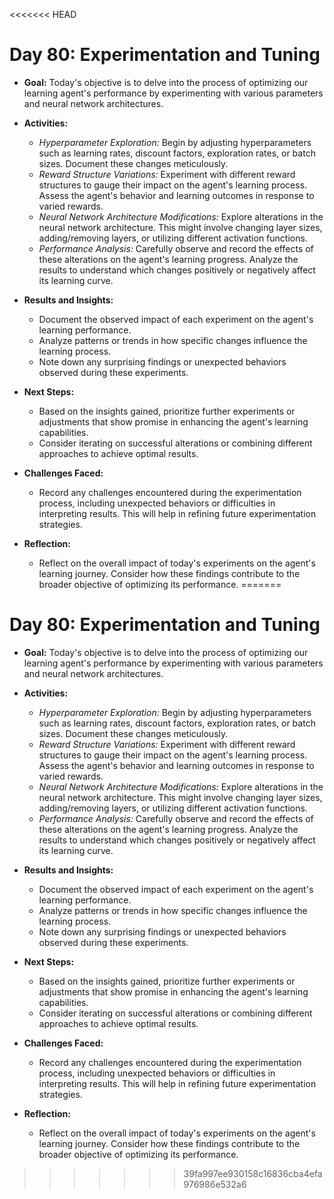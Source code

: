 <<<<<<< HEAD
# Day 80: Experimentation and Tuning

- **Goal:** 
    Today's objective is to delve into the process of optimizing our learning agent's performance by experimenting with various parameters and neural network architectures.

- **Activities:**
    - *Hyperparameter Exploration:* Begin by adjusting hyperparameters such as learning rates, discount factors, exploration rates, or batch sizes. Document these changes meticulously.
    - *Reward Structure Variations:* Experiment with different reward structures to gauge their impact on the agent's learning process. Assess the agent's behavior and learning outcomes in response to varied rewards.
    - *Neural Network Architecture Modifications:* Explore alterations in the neural network architecture. This might involve changing layer sizes, adding/removing layers, or utilizing different activation functions.
    - *Performance Analysis:* Carefully observe and record the effects of these alterations on the agent's learning progress. Analyze the results to understand which changes positively or negatively affect its learning curve.

- **Results and Insights:**
    - Document the observed impact of each experiment on the agent's learning performance.
    - Analyze patterns or trends in how specific changes influence the learning process.
    - Note down any surprising findings or unexpected behaviors observed during these experiments.

- **Next Steps:**
    - Based on the insights gained, prioritize further experiments or adjustments that show promise in enhancing the agent's learning capabilities.
    - Consider iterating on successful alterations or combining different approaches to achieve optimal results.

- **Challenges Faced:**
    - Record any challenges encountered during the experimentation process, including unexpected behaviors or difficulties in interpreting results. This will help in refining future experimentation strategies.

- **Reflection:**
    - Reflect on the overall impact of today's experiments on the agent's learning journey. Consider how these findings contribute to the broader objective of optimizing its performance.
=======
# Day 80: Experimentation and Tuning

- **Goal:** 
    Today's objective is to delve into the process of optimizing our learning agent's performance by experimenting with various parameters and neural network architectures.

- **Activities:**
    - *Hyperparameter Exploration:* Begin by adjusting hyperparameters such as learning rates, discount factors, exploration rates, or batch sizes. Document these changes meticulously.
    - *Reward Structure Variations:* Experiment with different reward structures to gauge their impact on the agent's learning process. Assess the agent's behavior and learning outcomes in response to varied rewards.
    - *Neural Network Architecture Modifications:* Explore alterations in the neural network architecture. This might involve changing layer sizes, adding/removing layers, or utilizing different activation functions.
    - *Performance Analysis:* Carefully observe and record the effects of these alterations on the agent's learning progress. Analyze the results to understand which changes positively or negatively affect its learning curve.

- **Results and Insights:**
    - Document the observed impact of each experiment on the agent's learning performance.
    - Analyze patterns or trends in how specific changes influence the learning process.
    - Note down any surprising findings or unexpected behaviors observed during these experiments.

- **Next Steps:**
    - Based on the insights gained, prioritize further experiments or adjustments that show promise in enhancing the agent's learning capabilities.
    - Consider iterating on successful alterations or combining different approaches to achieve optimal results.

- **Challenges Faced:**
    - Record any challenges encountered during the experimentation process, including unexpected behaviors or difficulties in interpreting results. This will help in refining future experimentation strategies.

- **Reflection:**
    - Reflect on the overall impact of today's experiments on the agent's learning journey. Consider how these findings contribute to the broader objective of optimizing its performance.
>>>>>>> 39fa997ee930158c16836cba4efa976986e532a6
